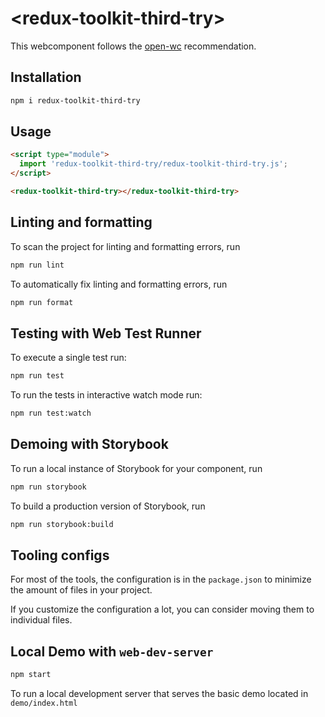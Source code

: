 # \<redux-toolkit-third-try>

This webcomponent follows the [open-wc](https://github.com/open-wc/open-wc) recommendation.

## Installation

```bash
npm i redux-toolkit-third-try
```

## Usage

```html
<script type="module">
  import 'redux-toolkit-third-try/redux-toolkit-third-try.js';
</script>

<redux-toolkit-third-try></redux-toolkit-third-try>
```

## Linting and formatting

To scan the project for linting and formatting errors, run

```bash
npm run lint
```

To automatically fix linting and formatting errors, run

```bash
npm run format
```

## Testing with Web Test Runner

To execute a single test run:

```bash
npm run test
```

To run the tests in interactive watch mode run:

```bash
npm run test:watch
```

## Demoing with Storybook

To run a local instance of Storybook for your component, run

```bash
npm run storybook
```

To build a production version of Storybook, run

```bash
npm run storybook:build
```


## Tooling configs

For most of the tools, the configuration is in the `package.json` to minimize the amount of files in your project.

If you customize the configuration a lot, you can consider moving them to individual files.

## Local Demo with `web-dev-server`

```bash
npm start
```

To run a local development server that serves the basic demo located in `demo/index.html`

